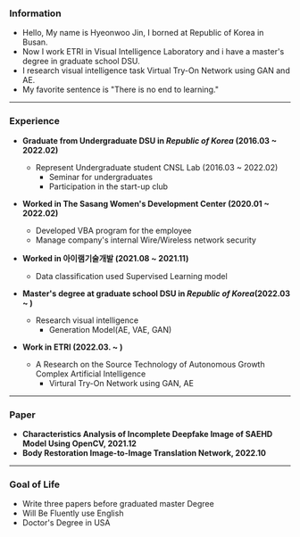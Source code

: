 ### **Information**

* Hello, My name is Hyeonwoo Jin, I borned at Republic of Korea in Busan.
* Now I work ETRI in Visual Intelligence Laboratory  and i have a master's degree in graduate school DSU.
* I research visual intelligence task Virtual Try-On Network using GAN and AE.
* My favorite sentence is "There is no end to learning."

---

### **Experience**

* **Graduate from Undergraduate DSU in *Republic of Korea* (2016.03 ~ 2022.02)**
    * Represent Undergraduate student CNSL Lab (2016.03 ~ 2022.02)
        * Seminar for undergraduates
        * Participation in the start-up club

* **Worked in The Sasang Women's Development Center (2020.01 ~ 2022.02)**
    * Developed VBA program for the employee
    * Manage company's internal Wire/Wireless network security

* **Worked in 아이램기술개발 (2021.08 ~ 2021.11)**
    * Data classification used Supervised Learning model

* **Master's degree at graduate school DSU in *Republic of Korea*(2022.03 ~ )**
    * Research visual intelligence
        * Generation Model(AE, VAE, GAN) 

* **Work in ETRI (2022.03. ~ )**
    * A Research on the Source Technology of Autonomous Growth Complex Artificial Intelligence
        * Virtural Try-On Network using GAN, AE

---

### **Paper**

* **Characteristics Analysis of Incomplete Deepfake Image of SAEHD Model Using OpenCV, 2021.12**
* **Body Restoration Image-to-Image Translation Network, 2022.10**

---

### **Goal of Life**

* Write three papers before graduated master Degree
* Will Be Fluently use English
* Doctor's Degree in USA
